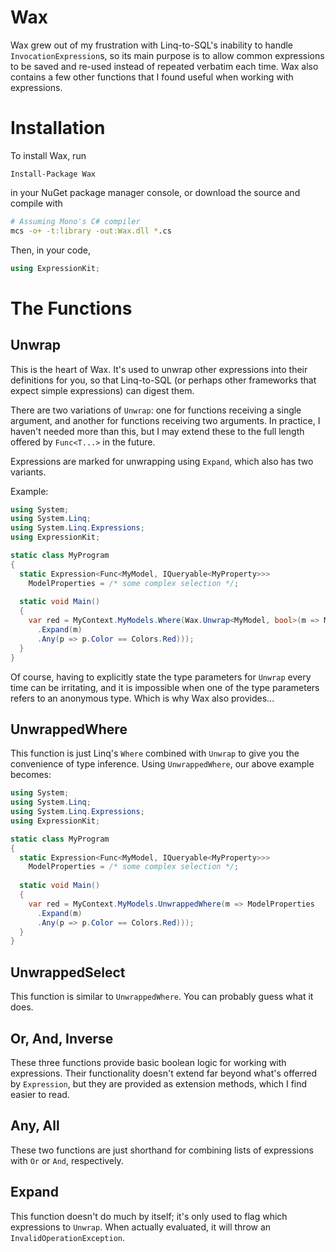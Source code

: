 Wax
===

Wax grew out of my frustration with Linq-to-SQL's inability to handle `InvocationExpression`s,
so its main purpose is to allow common expressions to be saved and re-used instead of repeated
verbatim each time. Wax also contains a few other functions that I found useful when
working with expressions.

Installation
============

To install Wax, run

```
Install-Package Wax
```

in your NuGet package manager console, or download the source and compile with

```sh
# Assuming Mono's C# compiler
mcs -o+ -t:library -out:Wax.dll *.cs
```

Then, in your code,

```csharp
using ExpressionKit;
```

The Functions
=============

Unwrap
------

This is the heart of Wax. It's used to unwrap other expressions into their definitions for you,
so that Linq-to-SQL (or perhaps other frameworks that expect simple expressions) can digest them.

There are two variations of `Unwrap`: one for functions receiving a single argument,
and another for functions receiving two arguments. In practice, I haven't needed more than this,
but I may extend these to the full length offered by `Func<T...>` in the future.

Expressions are marked for unwrapping using `Expand`, which also has two variants.

Example:

```csharp
using System;
using System.Linq;
using System.Linq.Expressions;
using ExpressionKit;

static class MyProgram
{
  static Expression<Func<MyModel, IQueryable<MyProperty>>>
    ModelProperties = /* some complex selection */;
    
  static void Main()
  {
    var red = MyContext.MyModels.Where(Wax.Unwrap<MyModel, bool>(m => ModelProperties
      .Expand(m)
      .Any(p => p.Color == Colors.Red)));
  }
}
```

Of course, having to explicitly state the type parameters for `Unwrap` every time can be irritating, and
it is impossible when one of the type parameters refers to an anonymous type.
Which is why Wax also provides...

UnwrappedWhere
--------------

This function is just Linq's `Where` combined with `Unwrap` to give you the convenience of type inference.
Using `UnwrappedWhere`, our above example becomes:

```csharp
using System;
using System.Linq;
using System.Linq.Expressions;
using ExpressionKit;

static class MyProgram
{
  static Expression<Func<MyModel, IQueryable<MyProperty>>>
    ModelProperties = /* some complex selection */;
    
  static void Main()
  {
    var red = MyContext.MyModels.UnwrappedWhere(m => ModelProperties
      .Expand(m)
      .Any(p => p.Color == Colors.Red)));
  }
}
```

UnwrappedSelect
---------------

This function is similar to `UnwrappedWhere`. You can probably guess what it does.

Or, And, Inverse
----------------

These three functions provide basic boolean logic for working with expressions.
Their functionality doesn't extend far beyond what's offerred by `Expression`,
but they are provided as extension methods, which I find easier to read.

Any, All
--------

These two functions are just shorthand for combining lists of expressions with
`Or` or `And`, respectively.

Expand
------

This function doesn't do much by itself; it's only used to flag which expressions to
`Unwrap`. When actually evaluated, it will throw an `InvalidOperationException`.
